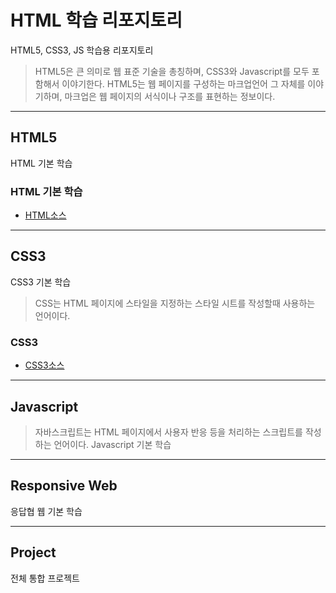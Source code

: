 





# HTML 학습 리포지토리
HTML5, CSS3, JS 학습용 리포지토리
> HTML5은 큰 의미로 웹 표준 기술을 총칭하며, CSS3와 Javascript를 모두 포함해서 이야기한다. HTML5는 웹 페이지를 구성하는 마크업언어 그 자체를 이야기하며, 마크업은 웹 페이지의 서식이나 구조를 표현하는 정보이다.
------------------------------

## HTML5
HTML 기본 학습

### HTML 기본 학습
- [HTML소스](https://github.com/SeoDongWoo1216/StudyHtml/tree/main/01_HTML)


-------------------------------

## CSS3
CSS3 기본 학습
> CSS는 HTML 페이지에 스타일을 지정하는 스타일 시트를 작성할때 사용하는 언어이다. 
### CSS3
- [CSS3소스](https://github.com/SeoDongWoo1216/StudyHtml/tree/main/02_CSS)

-------------------------------

## Javascript
> 자바스크립트는 HTML 페이지에서 사용자 반응 등을 처리하는 스크립트를 작성하는 언어이다.
Javascript 기본 학습

-------------------------------

## Responsive Web
응답협 웹 기본 학습

--------------------------------

## Project
전체 통합 프로젝트
